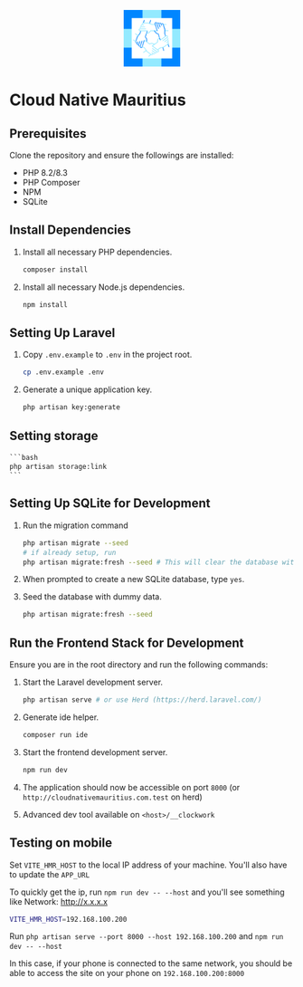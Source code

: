 <p align="center"><a href="https://community.cncf.io/cloud-native-mauritius/" target="_blank"><img src="https://raw.githubusercontent.com/cncf/artwork/3f0fb8808bff60f0899233e5e49aa1af055bb6ab/other/cncg/icon/color/cncg-icon-color.svg" width="100" alt="Cloud Native Community Groups Logo"></a></p>

<!-- <p align="center">
<a href="https://packagist.org/packages/laravel/framework"><img src="https://img.shields.io/packagist/l/laravel/framework" alt="License"></a>
</p> -->

# Cloud Native Mauritius

## Prerequisites

Clone the repository and ensure the followings are installed:

-   PHP 8.2/8.3
-   PHP Composer
-   NPM
-   SQLite

## Install Dependencies

1. Install all necessary PHP dependencies.

    ```bash
    composer install
    ```

2. Install all necessary Node.js dependencies.

    ```bash
    npm install
    ```

## Setting Up Laravel

1. Copy `.env.example` to `.env` in the project root.

    ```bash
    cp .env.example .env
    ```

2. Generate a unique application key.

    ```bash
    php artisan key:generate
    ```

## Setting storage

    ```bash
    php artisan storage:link
    ```

## Setting Up SQLite for Development

1. Run the migration command

    ```bash
    php artisan migrate --seed
    # if already setup, run
    php artisan migrate:fresh --seed # This will clear the database with new data
    ```

2. When prompted to create a new SQLite database, type `yes`.

3. Seed the database with dummy data.

    ```bash
    php artisan migrate:fresh --seed
    ```

## Run the Frontend Stack for Development

Ensure you are in the root directory and run the following commands:

1. Start the Laravel development server.

    ```bash
    php artisan serve # or use Herd (https://herd.laravel.com/)
    ```

2. Generate ide helper.

    ```bash
    composer run ide
    ```

3. Start the frontend development server.

    ```bash
    npm run dev
    ```

4. The application should now be accessible on port `8000` (or `http://cloudnativemauritius.com.test` on herd)

5. Advanced dev tool available on `<host>/__clockwork`

<!-- ## Contributing

Thank you for considering contributing to the Laravel framework! The contribution guide can be found in the [Laravel documentation](https://laravel.com/docs/contributions).

## Code of Conduct

In order to ensure that the Laravel community is welcoming to all, please review and abide by the [Code of Conduct](https://laravel.com/docs/contributions#code-of-conduct).

## Security Vulnerabilities

If you discover a security vulnerability within Laravel, please send an e-mail to Taylor Otwell via [taylor@laravel.com](mailto:taylor@laravel.com). All security vulnerabilities will be promptly addressed.

## License

The Laravel framework is open-sourced software licensed under the [MIT license](https://opensource.org/licenses/MIT). -->

## Testing on mobile

Set `VITE_HMR_HOST` to the local IP address of your machine. You'll also have to update the `APP_URL`

To quickly get the ip, run `npm run dev -- --host` and you'll see something like Network: http://x.x.x.x

```bash
VITE_HMR_HOST=192.168.100.200
```

Run `php artisan serve --port 8000 --host 192.168.100.200` and `npm run dev -- --host`

In this case, if your phone is connected to the same network, you should be able to access the site on your phone on `192.168.100.200:8000`

